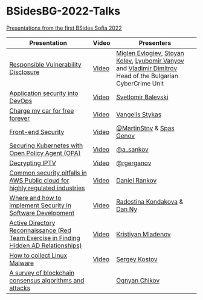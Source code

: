 # BSidesBG-2022-Talks
[Presentations from the first BSides Sofia 2022](https://bsides.bg)

| Presentation                                                                                                              | Video                                                | Presenters                                                                                                                                                                                                                                                                                       |
| ------------------------------------------------------------------------------------------------------------------------- | ---------------------------------------------------- | ------------------------------------------------------------------------------------------------------------------------------------------------------------------------------------------------------------------------------------------------------------------------------------------------ |
| [Responsible Vulnerability Disclosure](Responsible%20Vulnerability%20Disclosure.pdf)                                      | [Video](https://www.youtube.com/watch?v=h3eGTX_YIYQ) | [Miglen Evlogiev](https://www.linkedin.com/in/miglen/), [Stoyan Kolev](https://www.linkedin.com/in/stoyan-kolev-2a120519a/), [Lyubomir Vanyov](https://www.linkedin.com/in/lyubovanyov/) and [Vladimir Dimitrov](https://www.linkedin.com/in/7jnjk5utpsc/) Head of the Bulgarian CyberCrime Unit |
| [Application security into DevOps](DevSecOps%20-%20embedding%20security%20into%20pipelines.pdf)                           | [Video](https://www.youtube.com/watch?v=5pWOIOzFYR0) | [Svetlomir Balevski](https://www.linkedin.com/in/svetlomir-balevski-a366767/)                                                                                                                                                                                                                    |
| [Charge my car for free forever](Chargers%20presenation.pdf)                                                              | [Video](https://www.youtube.com/watch?v=YE3KfLnYE34) | [Vangelis Stykas](https://www.linkedin.com/in/vangelis-stykas/)                                                                                                                                                                                                                                  |
| [Front-end Security](Front-end%20Security.pdf)                                                                            | [Video](https://www.youtube.com/watch?v=xs2q8jkPkdA) | [@MartinStnv](https://twitter.com/martinstnv) & [Spas Genov](https://twitter.com/Sp4zz)                                                                                                                                                                                                          |
| [Securing Kubernetes with Open Policy Agent (OPA)](https://github.com/asankov/securing-kubernetes-with-open-policy-agent) | [Video](https://www.youtube.com/watch?v=JewdgJASVxI) | [@a_sankov](https://twitter.com/a_sankov)                                                                                                                                                                                                                                                        |
| [Decrypting IPTV](Decrypting%20IPTV.pdf)                                                                                  | [Video](https://www.youtube.com/watch?v=7JTUQgBlSSU) | [@rgerganov](https://twitter.com/rgerganov)                                                                                                                                                                                                                                                      |
| [Common security pitfalls in AWS Public cloud for highly regulated industries](AWS%20Compliance.pdf)                      | [Video](https://www.youtube.com/watch?v=of1xwbPLfqQ) | [Daniel Rankov](https://www.linkedin.com/in/danielrankov/)                                                                                                                                                                                                                                       |
| [Where and how to implement Security in Software Development](BSidesBG_Impementing_Security_in_SDLC.pptx)                                                           | [Video](https://www.youtube.com/watch?v=yl2_oo98nAE) | [Radostina Kondakova](https://www.linkedin.com/in/radostina-kondakova-0ab34a151/) & [Dan Ny](https://www.linkedin.com/in/%F0%9F%A7%99-dan-ny-641786178/)                                                                                                                                         |
| [Active Directory Reconnaissance (Red Team Exercise in Finding Hidden AD Relationships)]()                                | [Video](https://www.youtube.com/watch?v=cxQGjtbK58c) | [Kristiyan Mladenov](https://www.linkedin.com/in/kristiyan-mladenov-b4288aaa/)                                                                                                                                                                                                                   |
| [How to collect Linux Malware](How%20to%20harvest%20a%20Linux%20Malware.pdf)                                              | [Video](https://www.youtube.com/watch?v=16_EAsYAApI) | [Sergey Kostov](https://www.linkedin.com/in/sergey-kostov-7a605a13/)                                                                                                                                                                                                                             |
| [A survey of blockchain consensus algorithms and attacks](Consesus%20Algorithms.pdf)                                      |                                                      | [Ognyan Chikov](https://www.linkedin.com/in/ognyan-chikov/)                                                                                                                                                                                                                                      |
